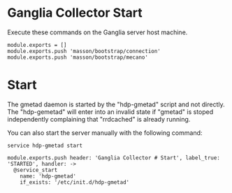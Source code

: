 
# Ganglia Collector Start

Execute these commands on the Ganglia server host machine.

    module.exports = []
    module.exports.push 'masson/bootstrap/connection'
    module.exports.push 'masson/bootstrap/mecano'

# Start

The gmetad daemon is started by the "hdp-gmetad" script and not directly. The
"hdp-gemetad" will enter into an invalid state if "gmetad" is stoped
independently complaining that "rrdcached" is already running.

You can also start the server manually with the following command:

```
service hdp-gmetad start
```

    module.exports.push header: 'Ganglia Collector # Start', label_true: 'STARTED', handler: ->
      @service_start
        name: 'hdp-gmetad'
        if_exists: '/etc/init.d/hdp-gmetad'
